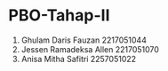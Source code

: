 # PBO-Tahap-II
1. Ghulam Daris Fauzan 2217051044
2. Jessen Ramadeksa Allen 2217051070
3. Anisa Mitha Safitri 2257051022
